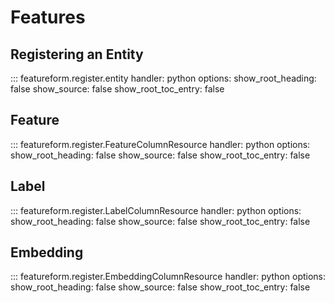# Features

## Registering an Entity
::: featureform.register.entity
    handler: python
    options:
        show_root_heading: false
        show_source: false
        show_root_toc_entry: false

## Feature
::: featureform.register.FeatureColumnResource
    handler: python
    options:
        show_root_heading: false
        show_source: false
        show_root_toc_entry: false

## Label
::: featureform.register.LabelColumnResource
    handler: python
    options:
        show_root_heading: false
        show_source: false
        show_root_toc_entry: false

## Embedding
::: featureform.register.EmbeddingColumnResource
    handler: python
    options:
        show_root_heading: false
        show_source: false
        show_root_toc_entry: false